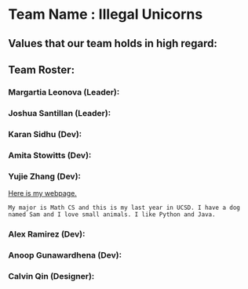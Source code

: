 # Team Name : Illegal Unicorns

## Values that our team holds in high regard:

## Team Roster:

### Margartia Leonova (Leader):
  


### Joshua Santillan (Leader):



### Karan Sidhu (Dev):



### Amita Stowitts (Dev):



### Yujie Zhang (Dev): 
[Here is my webpage.](https://yuz876.github.io/CSE110Lab1/) 

```
My major is Math CS and this is my last year in UCSD. I have a dog named Sam and I love small animals. I like Python and Java. 
```


### Alex Ramirez (Dev):



### Anoop Gunawardhena (Dev):



### Calvin Qin (Designer):
